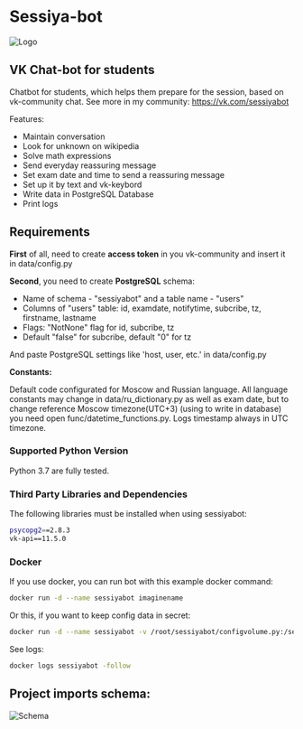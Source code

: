 # Sessiya-bot
![Logo](https://sun9-28.userapi.com/c856020/v856020225/d2ad8/h3nhdDVN5qk.jpg)
## VK Chat-bot for students
Chatbot for students, which helps them prepare for the session, based on vk-community chat. See more in my community: https://vk.com/sessiyabot

Features:
+ Maintain conversation
+ Look for unknown on wikipedia
+ Solve math expressions
+ Send everyday reassuring message
+ Set exam date and time to send a reassuring message
+ Set up it by text and vk-keybord
+ Write data in PostgreSQL Database
+ Print logs

## Requirements
**First** of all, need to create **access token** in you vk-community and insert it in data/config.py

**Second**, you need to create **PostgreSQL** schema:
+ Name of schema - "sessiyabot" and a table name - "users"
+ Columns of "users" table: id, examdate, notifytime, subcribe, tz, firstname, lastname
+ Flags: "NotNone" flag for id, subcribe, tz
+ Default "false" for subcribe, default "0" for tz

And paste PostgreSQL settings like 'host, user, etc.' in data/config.py

**Constants:**

Default code configurated for Moscow and Russian language. All language constants may change in data/ru_dictionary.py as well as exam date, but to change reference Moscow timezone(UTC+3) (using to write in database) you need open func/datetime_functions.py. Logs timestamp always in UTC timezone.

### Supported Python Version
Python 3.7 are fully  tested.

### Third Party Libraries and Dependencies
The following libraries must be installed when using sessiyabot:
```bash
psycopg2==2.8.3
vk-api==11.5.0
```

### Docker
If you use  docker, you can run bot with this example docker command:
```bash
docker run -d --name sessiyabot imaginename
```
Or this, if you want to keep config data in secret:
```bash
docker run -d --name sessiyabot -v /root/sessiyabot/configvolume.py:/sessiyabot/data/config.py imaginename
```
See logs:
```bash
docker logs sessiyabot -follow
```
## Project imports schema:
![Schema](https://sun9-22.userapi.com/c857736/v857736714/59499/kxmdJLOJl_4.jpg)
